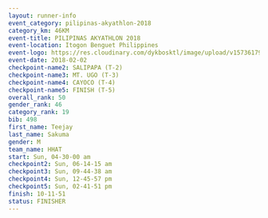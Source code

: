 ```yaml
---
layout: runner-info 
event_category: pilipinas-akyathlon-2018 
category_km: 46KM 
event-title: PILIPINAS AKYATHLON 2018 
event-location: Itogon Benguet Philippines 
event-logo: https://res.cloudinary.com/dykbosktl/image/upload/v1573617968/Logo/akyathlon-logo-new_ifndai.png 
event-date: 2018-02-02 
checkpoint-name2: SALIPAPA (T-2) 
checkpoint-name3: MT. UGO (T-3) 
checkpoint-name4: CAYOCO (T-4) 
checkpoint-name5: FINISH (T-5) 
overall_rank: 50
gender_rank: 46
category_rank: 19
bib: 498
first_name: Teejay
last_name: Sakuma
gender: M
team_name: HHAT
start: Sun, 04-30-00 am
checkpoint2: Sun, 06-14-15 am
checkpoint3: Sun, 09-44-38 am
checkpoint4: Sun, 12-45-57 pm
checkpoint5: Sun, 02-41-51 pm
finish: 10-11-51
status: FINISHER
---
```

